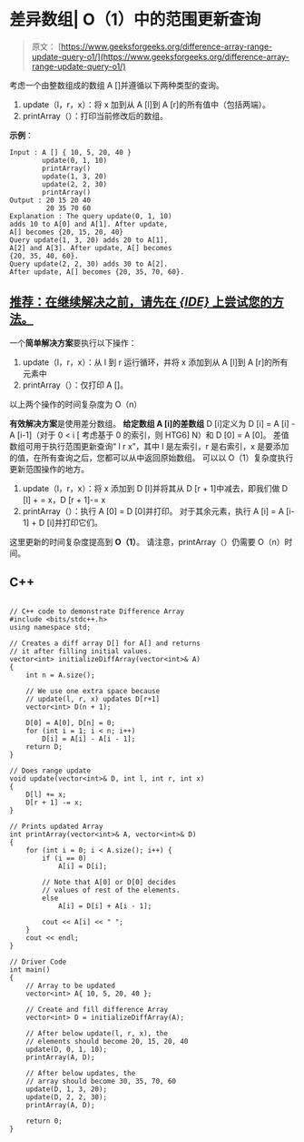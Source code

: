 # 差异数组| O（1）中的范围更新查询

> 原文： [https://www.geeksforgeeks.org/difference-array-range-update-query-o1/](https://www.geeksforgeeks.org/difference-array-range-update-query-o1/)

考虑一个由整数组成的数组 A []并遵循以下两种类型的查询。

1.  update（l，r，x）：将 x 加到从 A [l]到 A [r]的所有值中（包括两端）。
2.  printArray（）：打印当前修改后的数组。

**示例**：

```
Input : A [] { 10, 5, 20, 40 }
        update(0, 1, 10)
        printArray()
        update(1, 3, 20)
        update(2, 2, 30)
        printArray()
Output : 20 15 20 40
         20 35 70 60
Explanation : The query update(0, 1, 10) 
adds 10 to A[0] and A[1]. After update,
A[] becomes {20, 15, 20, 40}       
Query update(1, 3, 20) adds 20 to A[1],
A[2] and A[3]. After update, A[] becomes
{20, 35, 40, 60}.
Query update(2, 2, 30) adds 30 to A[2]. 
After update, A[] becomes {20, 35, 70, 60}.

```

## [推荐：在继续解决之前，请先在 ***{IDE}*** 上尝试您的方法。](https://ide.geeksforgeeks.org/)

一个**简单解决方案**要执行以下操作：

1.  update（l，r，x）：从 l 到 r 运行循环，并将 x 添加到从 A [l]到 A [r]的所有元素中
2.  printArray（）：仅打印 A []。

以上两个操作的时间复杂度为 O（n）

**有效解决方案**是使用差分数组。
**给定数组 A [i]的差数组** D [i]定义为 D [i] = A [i] -A [i-1]（对于 0 < i [ 考虑基于 0 的索引，则 HTG6] N）和 D [0] = A [0]。 差值数组可用于执行范围更新查询“ l r x”，其中 l 是左索引，r 是右索引，x 是要添加的值，在所有查询之后，您都可以从中返回原始数组。 可以以 O（1）复杂度执行更新范围操作的地方。

1.  update（l，r，x）：将 x 添加到 D [l]并将其从 D [r + 1]中减去，即我们做 D [l] + = x，D [r + 1]-= x
2.  printArray（）：执行 A [0] = D [0]并打印。 对于其余元素，执行 A [i] = A [i-1] + D [i]并打印它们。

这里更新的时间复杂度提高到 **O（1）**。 请注意，printArray（）仍需要 O（n）时间。

## C++ 

```

// C++ code to demonstrate Difference Array 
#include <bits/stdc++.h> 
using namespace std; 

// Creates a diff array D[] for A[] and returns 
// it after filling initial values. 
vector<int> initializeDiffArray(vector<int>& A) 
{ 
    int n = A.size(); 

    // We use one extra space because 
    // update(l, r, x) updates D[r+1] 
    vector<int> D(n + 1); 

    D[0] = A[0], D[n] = 0; 
    for (int i = 1; i < n; i++) 
        D[i] = A[i] - A[i - 1]; 
    return D; 
} 

// Does range update 
void update(vector<int>& D, int l, int r, int x) 
{ 
    D[l] += x; 
    D[r + 1] -= x; 
} 

// Prints updated Array 
int printArray(vector<int>& A, vector<int>& D) 
{ 
    for (int i = 0; i < A.size(); i++) { 
        if (i == 0) 
            A[i] = D[i]; 

        // Note that A[0] or D[0] decides 
        // values of rest of the elements. 
        else
            A[i] = D[i] + A[i - 1]; 

        cout << A[i] << " "; 
    } 
    cout << endl; 
} 

// Driver Code 
int main() 
{ 
    // Array to be updated 
    vector<int> A{ 10, 5, 20, 40 }; 

    // Create and fill difference Array 
    vector<int> D = initializeDiffArray(A); 

    // After below update(l, r, x), the 
    // elements should become 20, 15, 20, 40 
    update(D, 0, 1, 10); 
    printArray(A, D); 

    // After below updates, the 
    // array should become 30, 35, 70, 60 
    update(D, 1, 3, 20); 
    update(D, 2, 2, 30); 
    printArray(A, D); 

    return 0; 
} 

```